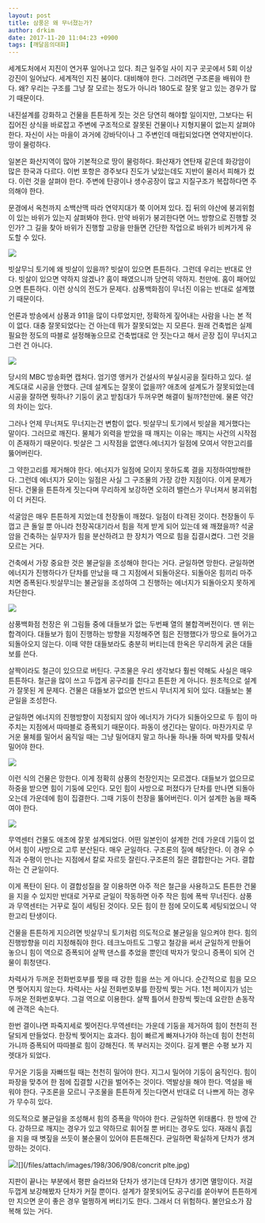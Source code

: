 ```yaml
---
layout: post
title: 삼풍은 왜 무너졌는가?
author: drkim
date: 2017-11-20 11:04:23 +0900
tags: [깨달음의대화]
---
```

세계도처에서 지진이 연거푸 일어나고 있다. 최근 일주일 사이 지구 곳곳에서 5회 이상 강진이 일어났다. 세계적인 지진 붐이다. 대비해야 한다. 그러려면 구조론을 배워야 한다. 왜? 우리는 구조를 그냥 잘 모르는 정도가 아니라 180도로 잘못 알고 있는 경우가 많기 때문이다. 

  


내진설계를 강화하고 건물을 튼튼하게 짓는 것은 당연히 해야할 일이지만, 그보다는 뒤집어진 상식을 바로잡고 주변에 구조적으로 잘못된 건물이나 지형지물이 없는지 살펴야 한다. 자신이 사는 마을이 과거에 강바닥이나 그 주변인데 매립되었다면 연약지반이다. 땅이 물렁하다.

  


일본은 화산지역이 많아 기본적으로 땅이 물렁하다. 화산재가 연탄재 같은데 화강암이 많은 한국과 다르다. 이번 포항은 경주보다 진도가 낮았는데도 지반이 물러서 피해가 컸다. 이런 것을 살펴야 한다. 주변에 탄광이나 생수공장이 많고 지질구조가 복잡하다면 주의해야 한다.

  


문경에서 옥천까지 소백산맥 따라 연약지대가 쭉 이어져 있다. 집 뒤의 야산에 붕괴위험이 있는 바위가 있는지 살펴봐야 한다. 만약 바위가 붕괴한다면 어느 방향으로 진행할 것인가? 그 길을 찾아 바위가 진행할 고랑을 만들면 간단한 작업으로 바위가 비켜가게 유도할 수 있다.

  



![](/files/attach/images/198/306/908/빗살무늬토기2.jpg)   


  


빗살무늬 토기에 왜 빗살이 있을까? 빗살이 있으면 튼튼하다. 그런데 우리는 반대로 안다. 빗살이 있으면 약하지 않겠나? 홈이 패였으니까 당연히 약하지. 천만에. 홈이 패어있으면 튼튼하다. 이런 상식의 전도가 문제다. 삼풍백화점이 무너진 이유는 반대로 설계했기 때문이다.

  


언론과 방송에서 삼풍과 911을 많이 다루었지만, 정확하게 짚어내는 사람을 나는 본 적이 없다. 대충 잘못되었다는 건 아는데 뭐가 잘못되었는 지 모른다. 원래 건축법은 실제 필요한 정도의 따블로 설정해놓으므로 건축법대로 안 짓는다고 해서 곧장 집이 무너지고 그런 건 아니다.

![](/files/attach/images/198/306/908/009.jpg)

당시의 MBC 방송화면 캡처다. 엄기영 앵커가 건설사의 부실시공을 질타하고 있다. 설계도대로 시공을 안했다. 근데 설계도는 잘못이 없을까? 애초에 설계도가 잘못되었는데 시공을 잘하면 뭣하나? 기둥이 굵고 받침대가 두꺼우면 해결이 될까?천만에. 물론 약간의 차이는 있다.

  


그러나 언제 무너져도 무너지는건 변함이 없다. 빗살무늬 토기에서 빗살을 제거했다는 말이다. 그러므로 깨진다. 물체가 외력을 받았을 때 깨지는 이유는 깨지는 사건의 시작점이 존재하기 때문이다. 빗살은 그 시작점을 없앤다.에너지가 일점에 모여서 약한고리를 뚫어버린다.

  


그 약한고리를 제거해야 한다. 에너지가 일점에 모이지 못하도록 결을 지정하여방해한다. 그런데 에너지가 모이는 일점은 사실 그 구조물의 가장 강한 지점이다. 이게 문제가 된다. 건물을 튼튼하게 짓는다며 무리하게 보강하면 오히려 밸런스가 무너져서 붕괴위험이 더 커진다.

  


석굴암은 매우 튼튼하게 지었는데 천장돌이 깨졌다. 일점이 타격된 것이다. 천장돌이 두껍고 큰 돌일 뿐 아니라 천장꼭대기라서 힘을 적게 받게 되어 있는데 왜 깨졌을까? 석굴암을 건축하는 실무자가 힘을 분산하려고 한 장치가 역으로 힘을 집결시켰다. 그런 것을 모르는 거다.

  


건축에서 가장 중요한 것은 불균일을 조성해야 한다는 거다. 균일하면 망한다. 균일하면 에너지가 진행하다가 단차를 만났을 때 그 지점에서 되돌아온다. 되돌아온 힘끼리 마주치면 증폭된다.빗살무늬는 불균일을 조성하여 그 진행하는 에너지가 되돌아오지 못하게 차단한다.

  


![](/files/attach/images/198/306/908/2.jpg)

삼풍백화점 천장은 위 그림들 중에 대들보가 없는 두번째 열의 불합격버전이다. 맨 위는 합격이다. 대들보가 힘이 진행하는 방향을 지정해주면 힘은 진행했다가 땅으로 들어가고 되돌아오지 않는다. 이때 약한 대들보라도 충분히 버티는데 한옥은 무리하게 굵은 대들보를 쓴다.

  


살짝이라도 철근이 있으므로 버틴다. 구조물은 우리 생각보다 훨씬 약해도 사실은 매우 튼튼하다. 철근을 많이 쓰고 두껍게 공구리를 친다고 튼튼한 게 아니다. 원초적으로 설계가 잘못된 게 문제다. 건물은 대들보가 없으면 반드시 무너지게 되어 있다. 대들보는 불균일을 조성한다.

  


균일하면 에너지의 진행방향이 지정되지 않아 에너지가 가다가 되돌아오므로 두 힘이 마주치는 지점에서 따따블로 증폭되기 때문이다. 파동이 생긴다는 말이다. 마찬가지로 무거운 물체를 밀어서 움직일 때는 그냥 밀어대지 말고 하나둘 하나둘 하며 박자를 맞춰서 밀어야 한다.

  



![](/files/attach/images/198/306/908/flat-slab-construction-with-drop-panel-and-column-head.jpg)   


  


이런 식의 건물은 망한다. 이게 정확히 삼풍의 천장인지는 모르겠다. 대들보가 없으므로 하중을 받으면 힘이 기둥에 모인다. 모인 힘이 사방으로 퍼졌다가 단차를 만나면 되돌아오는데 가운데에 힘이 집결한다. 그때 기둥이 천장을 뚫어버린다. 이거 설계한 놈을 패죽여야 한다.

  



![](/files/attach/images/198/306/908/maxresdefault.jpg)   


  


무역센터 건물도 애초에 잘못 설계되었다. 어떤 일본인이 설계한 건데 가운데 기둥이 없어서 힘이 사방으로 고루 분산된다. 매우 균일하다. 구조론의 질에 해당한다. 이 경우 수직과 수평이 만나는 지점에서 칼로 자르듯 잘린다.구조론의 질은 결합한다는 거다. 결합하는 건 균일이다.

  


이게 폭탄이 된다. 이 결합성질을 잘 이용하면 아주 적은 철근을 사용하고도 튼튼한 건물을 지을 수 있지만 반대로 거꾸로 균일이 작동하면 아주 작은 힘에 폭싹 무너진다. 삼풍과 무역센터는 거꾸로 질이 세팅된 것이다. 모든 힘이 한 점에 모이도록 세팅되었으니 약한고리 탄생이다.

  


건물을 튼튼하게 지으려면 빗살무늬 토기처럼 의도적으로 불균일을 일으켜야 한다. 힘의 진행방향을 미리 지정해줘야 한다. 테크노마트도 그렇고 철강을 써서 균일하게 만들어 놓으니 힘이 역으로 증폭되어 살짝 댄스를 추었을 뿐인데 박자가 맞으니 증폭이 되어 건물이 휘청댄다.

  


차력사가 두꺼운 전화번호부를 찢을 때 강한 힘을 쓰는 게 아니다. 순간적으로 힘을 모으면 찢어지지 않는다. 차력사는 사실 전화번호부를 한장씩 찢는 거다. 1천 페이지가 넘는 두꺼운 전화번호부다. 그걸 역으로 이용한다. 살짝 틀어서 한장씩 찢는데 요란한 손동작에 관객은 속는다.

  


한번 결이나면 파죽지세로 찢어진다.무역센터는 가운데 기둥을 제거하여 힘이 천천히 전달되게 만들었다. 한장씩 찢어지는 효과다. 힘이 빠르게 빠져나가야 하는데 힘이 천천히 가니까 증폭되어 따따블로 힘이 강해진다. 똑 부러지는 것이다. 길게 뻗은 수평 보가 지렛대가 되었다.

  


무거운 기둥을 자빠뜨릴 때는 천천히 밀어야 한다. 지그시 밀어야 기둥이 움직인다. 힘이 파장을 맞추어 한 점에 집결할 시간을 벌어주는 것이다. 역발상을 해야 한다. 역설을 배워야 한다. 구조론을 모르니 구조물을 튼튼하게 짓는다면서 반대로 더 나쁘게 하는 경우가 무수히 있다.

  


의도적으로 불균일을 조성해서 힘의 증폭을 막아야 한다. 균일하면 위태롭다. 한 방에 간다. 강하므로 깨지는 경우가 있고 약하므로 휘어질 뿐 버티는 경우도 있다. 재래식 흙집을 지을 때 볏짚을 쓰듯이 불순물이 있어야 튼튼해진다. 균일하면 확실하게 단차가 생겨 망하는 것이다.

  


![](/files/attach/images/198/306/908/6a01101627f77c860c01240bb03509860e.jpg)![](/files/attach/images/198/306/908/concrit plte.jpg)

  


지판이 끝나는 부분에서 평판 슬라브와 단차가 생기는데 단차가 생기면 멸망이다. 저걸 두껍게 보강해봤자 단차가 커질 뿐이다. 설계가 잘못되어도 공구리를 쏟아부어 튼튼하게만 지으면 운이 좋은 경우 멀쩡하게 버티기도 한다. 그래서 더 위험하다. 불안요소가 잠복해 있는 거다.